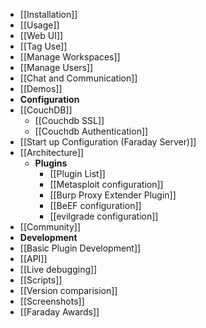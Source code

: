 * [[Installation]]
* [[Usage]]
 * [[Web UI]]
 * [[Tag Use]]
 * [[Manage Workspaces]]
 * [[Manage Users]]
 * [[Chat and Communication]]
* [[Demos]]
* **Configuration**
 * [[CouchDB]]
    * [[Couchdb SSL]]
    * [[Couchdb Authentication]]
 * [[Start up Configuration (Faraday Server)]]
* [[Architecture]]
  * **Plugins**
     * [[Plugin List]]
     * [[Metasploit configuration]]
     * [[Burp Proxy Extender Plugin]]
     * [[BeEF configuration]]
     * [[evilgrade configuration]]
* [[Community]]
* **Development**
 * [[Basic Plugin Development]]
 * [[API]]
 * [[Live debugging]]
* [[Scripts]]
* [[Version comparision]]
* [[Screenshots]]
* [[Faraday Awards]]